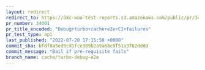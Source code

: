 ```yaml
---
layout: redirect
redirect_to: https://a8c-woo-test-reports.s3.amazonaws.com/public/pr/34001/api/index.html
pr_number: 34001
pr_title_encoded: "Debug+turbo+cache+e2e+CI+failures"
pr_test_type: api
last_published: "2022-07-20 17:15:58 +0000"
commit_sha: bfdf8a5ed9cd1fce309b2a9a68c9f51a3f62dddd
commit_message: "Bail if pre-requisite fails"
branch_name: cache/turbo-debug-e2e
---
```

